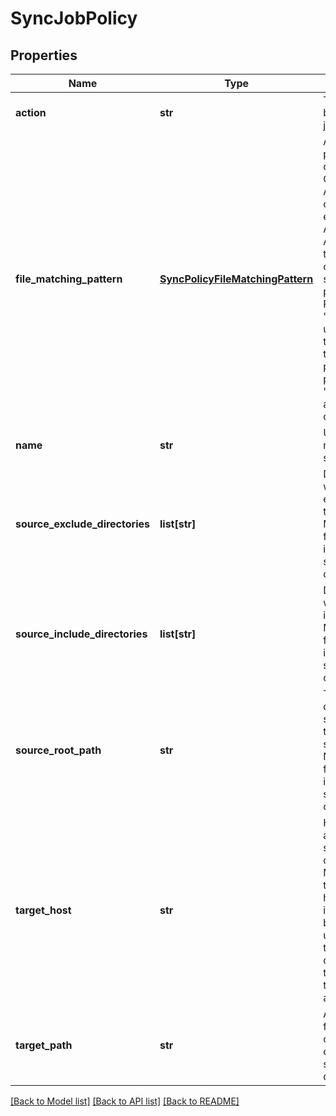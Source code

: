 # SyncJobPolicy

## Properties
Name | Type | Description | Notes
------------ | ------------- | ------------- | -------------
**action** | **str** | The action to be taken by the job. | [optional] 
**file_matching_pattern** | [**SyncPolicyFileMatchingPattern**](SyncPolicyFileMatchingPattern.md) | A file matching pattern, organized as an OR&#39;ed set of AND&#39;ed file criteria, for example ((a AND b) OR (x AND y)) used to define a set of files with specific properties.  Policies of type &#39;sync&#39; cannot use &#39;path&#39; or time criteria in their matching patterns, but policies of type &#39;copy&#39; can use all listed criteria. | [optional] 
**name** | **str** | User-assigned name of this sync policy. | [optional] 
**source_exclude_directories** | **list[str]** | Directories that will be excluded from the sync.  Modifying this field will result in a full synchronization of all data. | [optional] 
**source_include_directories** | **list[str]** | Directories that will be included in the sync.  Modifying this field will result in a full synchronization of all data. | [optional] 
**source_root_path** | **str** | The root directory on the source cluster the files will be synced from.  Modifying this field will result in a full synchronization of all data. | [optional] 
**target_host** | **str** | Hostname or IP address of sync target cluster.  Modifying the target cluster host can result in the policy being unrunnable if the new target does not match the current target association. | [optional] 
**target_path** | **str** | Absolute filesystem path on the target cluster for the sync destination. | [optional] 

[[Back to Model list]](../README.md#documentation-for-models) [[Back to API list]](../README.md#documentation-for-api-endpoints) [[Back to README]](../README.md)


